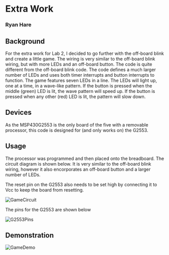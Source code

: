 # Extra Work
### Ryan Hare

## Background
For the extra work for Lab 2, I decided to go further with the off-board blink and create a little game. The wiring is very similar to the off-board blink wiring, but with more LEDs and an off-board button. The code is quite different from the off-board blink code. The code defines a much larger number of LEDs and uses both timer interrupts and button interrupts to function. The game features seven LEDs in a line. The LEDs will light up, one at a time, in a wave-like pattern. If the button is pressed when the middle (green) LED is lit, the wave pattern will speed up. If the button is pressed when any other (red) LED is lit, the pattern will slow down.
## Devices
As the MSP430G2553 is the only board of the five with a removable processor, this code is designed for (and only works on) the G2553.
## Usage
The processor was programmed and then placed onto the breadboard. The circuit diagram is shown below. It is very similar to the off-board blink wiring, however it also encorporates an off-board button and a larger number of LEDs.

The reset pin on the G2553 also needs to be set high by connecting it to Vcc to keep the board from resetting.

![GameCircuit](https://github.com/RU09342/lab-2-blinking-leds-RyanH98/tree/master/Extra%20Work/Assets/GameCircuit.PNG)

The pins for the G2553 are shown below

![G2553Pins](https://github.com/RU09342/lab-2-blinking-leds-RyanH98/tree/master/Extra%20Work/Assets/G2553Pins.PNG)
## Demonstration
![GameDemo](https://github.com/RU09342/lab-2-blinking-leds-RyanH98/tree/master/Extra%20Work/Assets/GameDemo.gif)
